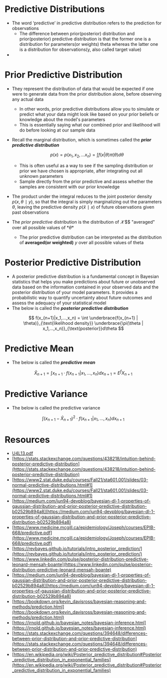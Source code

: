 # Predictive Distributions

- The word ‘predictive’ in predictive distribution refers to the prediction for observations
    - The difference between prior(posterior) distribution and prior(posterior) predictive distribution is that the former one is a distribution for parameters(or weights) theta whereas the latter one is a distribution for observations(y, also called target value)
-

# Prior Predictive Distribution

- They represent the distribution of data that would be expected if one were to generate data from the prior distribution alone, before observing any actual data
    - In other words, prior predictive distributions allow you to simulate or predict what your data might look like based on your prior beliefs or knowledge about the model's parameters
    - This is essentially saying what our combined prior and likelihood will do before looking at our sample data
- Recall the marginal distribution, which is sometimes called the ***prior predictive distribution***

    $$
    p(x) = p(x_1,x_2,...x_n) = ∫ f (x | θ)π(θ)dθ
    $$

    - This is often useful as a way to see if the sampling distribution or prior we have chosen is appropriate, after integrating out all unknown parameters
    - Sample directly from the prior predictive and assess whether the samples are consistent with our prior knowledge
- The product under the integral reduces to the joint posterior density $p(x,θ∣y)$, so that the integral is simply marginalizing out the parameters $θ$, leaving the predictive density $p(\hat x∣x)$ of future observations given past observations
- The *prior predictive* distribution is the distribution of *𝑋* $$ "averaged" over all possible values of $*\theta*$
    - The prior predictive distribution can be interpreted as the distribution of **averaged(or weighted)** $y$ over all possible values of theta

# Posterior Predictive Distribution

- A posterior predictive distribution is a fundamental concept in Bayesian statistics that helps you make predictions about future or unobserved data based on the information contained in your observed data and the posterior distribution of your model parameters. It provides a probabilistic way to quantify uncertainty about future outcomes and assess the adequacy of your statistical model
- The below is called the ***posterior predictive distribution***

$$
f(x_{n+1}|x_1,...,x_n) = \int \underbrace{f(x_{n+1} | \theta)}_{\text{likelihood density}} \underbrace{\pi(\theta | x_1,...,x_n)}_{\text{posterior}}d\theta
$$

# Predictive Mean

- The below is called the ***predictive mean***

$$
\hat{X}_{n+1} = \int x_{n+1} \cdot f(x_{n+1}|x_1,...,x_n) dx_{n+1} = E^fX_{n+1}
$$

# Predictive Variance

- The below is called the predictive variance

$$
\int(x_{n+1} -\hat X_{n+1})^2 \cdot f(x_{n+1}|x_1,...,x_n) dx_{n+1}
$$

# Resources

- [U4L13.pdf](./Bayesian%20Inference/U4L13.pdf)
- [https://stats.stackexchange.com/questions/438218/intuition-behind-posterior-predictive-distribution](https://stats.stackexchange.com/questions/438218/intuition-behind-posterior-predictive-distribution)
- [https://www2.stat.duke.edu/courses/Fall21/sta601.001/slides/03-normal-predictive-distributions.html#1](https://www2.stat.duke.edu/courses/Fall21/sta601.001/slides/03-normal-predictive-distributions.html#1)
- [https://medium.com/jun94-devpblog/bayesian-dl-1-properties-of-gaussian-distribution-and-prior-posterior-predictive-distribution-b02529b894a8](https://medium.com/jun94-devpblog/bayesian-dl-1-properties-of-gaussian-distribution-and-prior-posterior-predictive-distribution-b02529b894a8)
- [https://www.medicine.mcgill.ca/epidemiology/Joseph/courses/EPIB-668/predictive.pdf](https://www.medicine.mcgill.ca/epidemiology/Joseph/courses/EPIB-668/predictive.pdf)
- [https://revbayes.github.io/tutorials/intro_posterior_prediction/](https://revbayes.github.io/tutorials/intro_posterior_prediction/)
- [https://www.linkedin.com/pulse/posterior-distribution-predictive-leonard-mensah-boante](https://www.linkedin.com/pulse/posterior-distribution-predictive-leonard-mensah-boante)
- [https://medium.com/jun94-devpblog/bayesian-dl-1-properties-of-gaussian-distribution-and-prior-posterior-predictive-distribution-b02529b894a8](https://medium.com/jun94-devpblog/bayesian-dl-1-properties-of-gaussian-distribution-and-prior-posterior-predictive-distribution-b02529b894a8)
- [https://bookdown.org/kevin_davisross/bayesian-reasoning-and-methods/prediction.html](https://bookdown.org/kevin_davisross/bayesian-reasoning-and-methods/prediction.html)
- [https://jrnold.github.io/bayesian_notes/bayesian-inference.html](https://jrnold.github.io/bayesian_notes/bayesian-inference.html)
- [https://stats.stackexchange.com/questions/394648/differences-between-prior-distribution-and-prior-predictive-distribution](https://stats.stackexchange.com/questions/394648/differences-between-prior-distribution-and-prior-predictive-distribution)
- [https://en.wikipedia.org/wiki/Posterior_predictive_distribution#Posterior_predictive_distribution_in_exponential_families](https://en.wikipedia.org/wiki/Posterior_predictive_distribution#Posterior_predictive_distribution_in_exponential_families)